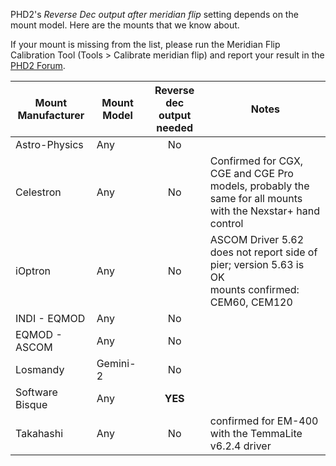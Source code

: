 PHD2's _Reverse Dec output after meridian flip_ setting depends on the mount model.  Here are the mounts that we know about.

If your mount is missing from the list, please run the Meridian Flip Calibration Tool (Tools > Calibrate meridian flip) and report your result in the [PHD2 Forum](https://groups.google.com/forum/?fromgroups=#!forum/open-phd-guiding).

|Mount Manufacturer|Mount Model|Reverse dec output needed|Notes|
|----|----|:----:|----|
|Astro-Physics|Any|No||
|Celestron|Any|No|Confirmed for CGX, CGE and CGE Pro models, probably the same for all mounts with the Nexstar+ hand control|
|iOptron|Any|No|ASCOM Driver 5.62 does not report side of pier; version 5.63 is OK<br>mounts confirmed: CEM60, CEM120|
|INDI - EQMOD|Any|No||
|EQMOD - ASCOM|Any|No||
|Losmandy|Gemini-2|No||
|Software Bisque|Any|**YES**||
|Takahashi|Any|No|confirmed for EM-400 with the TemmaLite v6.2.4 driver|
